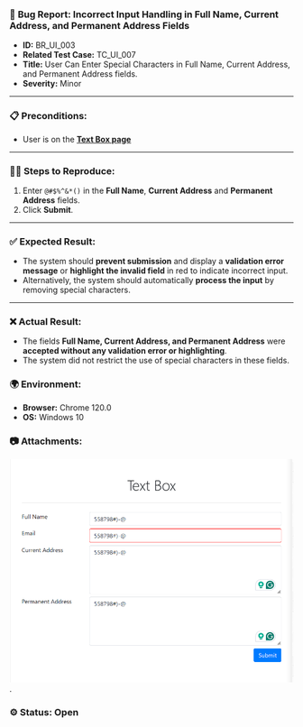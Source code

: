 ### 🐞 **Bug Report: Incorrect Input Handling in Full Name, Current Address, and Permanent Address Fields**

- **ID:** BR_UI_003
- **Related Test Case:** TC_UI_007  
- **Title:** User Can Enter Special Characters in Full Name, Current Address, and Permanent Address fields.
- **Severity:** Minor

---

### 📋 **Preconditions:**
- User is on the [**Text Box page**](https://demoqa.com/text-box)
  
---

### 🚶‍♂️ **Steps to Reproduce:**  
1. Enter `@#$%^&*()` in the **Full Name**, **Current Address** and **Permanent Address** fields.  
2. Click **Submit**.  

---

### ✅ **Expected Result:**  
   - The system should **prevent submission** and display a **validation error message** or **highlight the invalid field** in red to indicate incorrect input.   
   - Alternatively, the system should automatically **process the input** by removing special characters.

---

### ❌ **Actual Result:**  
  - The fields **Full Name, Current Address, and Permanent Address** were **accepted without any validation error or highlighting**.   
  - The system did not restrict the use of special characters in these fields.

### 🌍 **Environment:**  
- **Browser:** Chrome 120.0  
- **OS:** Windows 10  

### 📷 **Attachments:**
![Screenshot fields **accepted without any validation error or highlighting**](https://github.com/Liubov-Ukr/TestingDemoQA/blob/main/Screenshots/BR_UI_003_the_fields_accepted_without_validation_error_or_highlighting.png).

### ⚙️ **Status:** Open

